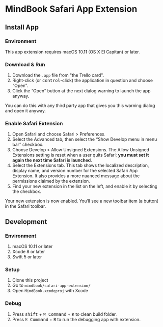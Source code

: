 # MindBook Safari App Extension

## Install App

### Environment

This app extension requires macOS 10.11 (OS X El Capitan) or later.

### Download & Run

1. Download the `.app` file from "the Trello card".
1. Right-click (or <kbd>control</kbd>-click) the application in question and choose “Open”.
1. Click the “Open” button at the next dialog warning to launch the app anyway.

You can do this with any third party app that gives you this warning dialog and open it anyway.

### Enable Safari Extension

1. Open Safari and choose Safari > Preferences.
1. Select the Advanced tab, then select the “Show Develop menu in menu bar” checkbox.
1. Choose Develop > Allow Unsigned Extensions. The Allow Unsigned Extensions setting is reset when a user quits Safari; **you must set it again the next time Safari is launched**.
1. Select the Extensions tab. This tab shows the localized description, display name, and version number for the selected Safari App Extension. It also provides a more nuanced message about the permissions claimed by the extension.
1. Find your new extension in the list on the left, and enable it by selecting the checkbox.

Your new extension is now enabled. You’ll see a new toolbar item (a button) in the Safari toolbar.

## Development

### Environment

1. macOS 10.11 or later
1. Xcode 8 or later
1. Swift 5 or later

### Setup

1. Clone this project
1. Go to `mindbook/safari-app-extension/`
1. Open `MindBook.xcodeproj` with Xcode

### Debug

1. Press <kbd>shift</kbd> + <kbd>⌘ Command</kbd> + <kbd>K</kbd> to clean build folder.
1. Press <kbd>⌘ Command</kbd> + <kbd>R</kbd> to run the debugging app with extension.
